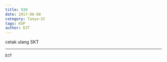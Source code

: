 ```yaml
---
title: 938
date: 2017-06-08
category: Tanya-SC
tags: KUP
author: DJT
---
```


cetak ulang SKT

---



`DJT`
